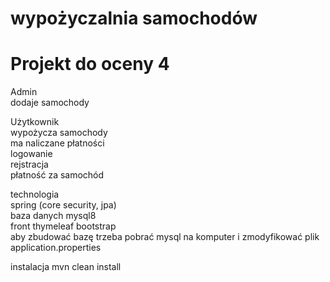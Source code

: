 # wypożyczalnia samochodów
# Projekt do oceny 4

Admin  
dodaje samochody  
  
Użytkownik  
wypożycza samochody  
ma naliczane płatności  
logowanie  
rejstracja  
płatność za samochód  
  
technologia  
spring (core security, jpa)  
baza danych mysql8  
front thymeleaf bootstrap  
aby zbudować bazę trzeba pobrać mysql na komputer i zmodyfikować plik application.properties  

instalacja mvn clean install



